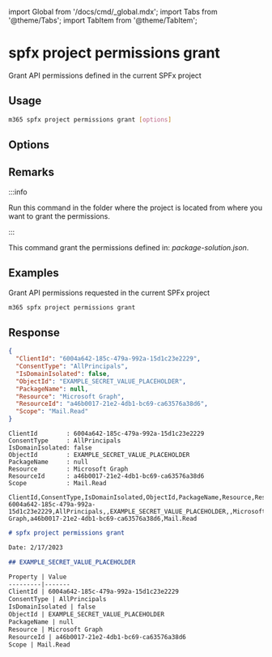 <!-- DISCLAIMER: All secrets, passwords, and sensitive values in this document are examples only and not real credentials. -->
import Global from '/docs/cmd/_global.mdx';
import Tabs from '@theme/Tabs';
import TabItem from '@theme/TabItem';

# spfx project permissions grant

Grant API permissions defined in the current SPFx project

## Usage

```sh
m365 spfx project permissions grant [options]
```

## Options

<Global />

## Remarks

:::info

Run this command in the folder where the project is located from where you want to grant the permissions.

:::

This command grant the permissions defined in: _package-solution.json_.

## Examples

Grant API permissions requested in the current SPFx project

```sh
m365 spfx project permissions grant
```

## Response

<Tabs>
  <TabItem value="JSON">

  ```json
  {
    "ClientId": "6004a642-185c-479a-992a-15d1c23e2229",
    "ConsentType": "AllPrincipals",
    "IsDomainIsolated": false,
    "ObjectId": "EXAMPLE_SECRET_VALUE_PLACEHOLDER",
    "PackageName": null,
    "Resource": "Microsoft Graph",
    "ResourceId": "a46b0017-21e2-4db1-bc69-ca63576a38d6",
    "Scope": "Mail.Read"
  }
  ```

  </TabItem>
  <TabItem value="Text">

  ```text
  ClientId        : 6004a642-185c-479a-992a-15d1c23e2229
  ConsentType     : AllPrincipals
  IsDomainIsolated: false
  ObjectId        : EXAMPLE_SECRET_VALUE_PLACEHOLDER
  PackageName     : null
  Resource        : Microsoft Graph
  ResourceId      : a46b0017-21e2-4db1-bc69-ca63576a38d6
  Scope           : Mail.Read
  ```

  </TabItem>
  <TabItem value="CSV">

  ```csv
  ClientId,ConsentType,IsDomainIsolated,ObjectId,PackageName,Resource,ResourceId,Scope
  6004a642-185c-479a-992a-15d1c23e2229,AllPrincipals,,EXAMPLE_SECRET_VALUE_PLACEHOLDER,,Microsoft Graph,a46b0017-21e2-4db1-bc69-ca63576a38d6,Mail.Read
  ```

  </TabItem>
  <TabItem value="Markdown">

  ```md
  # spfx project permissions grant

  Date: 2/17/2023

  ## EXAMPLE_SECRET_VALUE_PLACEHOLDER

  Property | Value
  ---------|-------
  ClientId | 6004a642-185c-479a-992a-15d1c23e2229
  ConsentType | AllPrincipals
  IsDomainIsolated | false
  ObjectId | EXAMPLE_SECRET_VALUE_PLACEHOLDER
  PackageName | null
  Resource | Microsoft Graph
  ResourceId | a46b0017-21e2-4db1-bc69-ca63576a38d6
  Scope | Mail.Read
  ```

  </TabItem>
</Tabs>
